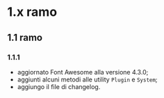 # 1.x ramo
## 1.1 ramo
### 1.1.1
* aggiornato Font Awesome alla versione 4.3.0;
* aggiunti alcuni metodi alle utility `Plugin` e `System`;
* aggiungo il file di changelog.